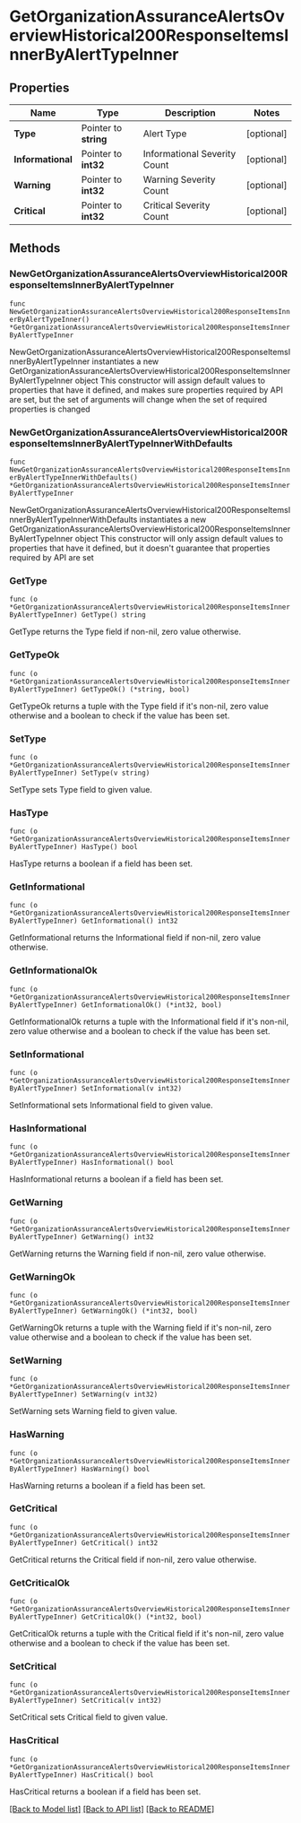 # GetOrganizationAssuranceAlertsOverviewHistorical200ResponseItemsInnerByAlertTypeInner

## Properties

Name | Type | Description | Notes
------------ | ------------- | ------------- | -------------
**Type** | Pointer to **string** | Alert Type | [optional] 
**Informational** | Pointer to **int32** | Informational Severity Count | [optional] 
**Warning** | Pointer to **int32** | Warning Severity Count | [optional] 
**Critical** | Pointer to **int32** | Critical Severity Count | [optional] 

## Methods

### NewGetOrganizationAssuranceAlertsOverviewHistorical200ResponseItemsInnerByAlertTypeInner

`func NewGetOrganizationAssuranceAlertsOverviewHistorical200ResponseItemsInnerByAlertTypeInner() *GetOrganizationAssuranceAlertsOverviewHistorical200ResponseItemsInnerByAlertTypeInner`

NewGetOrganizationAssuranceAlertsOverviewHistorical200ResponseItemsInnerByAlertTypeInner instantiates a new GetOrganizationAssuranceAlertsOverviewHistorical200ResponseItemsInnerByAlertTypeInner object
This constructor will assign default values to properties that have it defined,
and makes sure properties required by API are set, but the set of arguments
will change when the set of required properties is changed

### NewGetOrganizationAssuranceAlertsOverviewHistorical200ResponseItemsInnerByAlertTypeInnerWithDefaults

`func NewGetOrganizationAssuranceAlertsOverviewHistorical200ResponseItemsInnerByAlertTypeInnerWithDefaults() *GetOrganizationAssuranceAlertsOverviewHistorical200ResponseItemsInnerByAlertTypeInner`

NewGetOrganizationAssuranceAlertsOverviewHistorical200ResponseItemsInnerByAlertTypeInnerWithDefaults instantiates a new GetOrganizationAssuranceAlertsOverviewHistorical200ResponseItemsInnerByAlertTypeInner object
This constructor will only assign default values to properties that have it defined,
but it doesn't guarantee that properties required by API are set

### GetType

`func (o *GetOrganizationAssuranceAlertsOverviewHistorical200ResponseItemsInnerByAlertTypeInner) GetType() string`

GetType returns the Type field if non-nil, zero value otherwise.

### GetTypeOk

`func (o *GetOrganizationAssuranceAlertsOverviewHistorical200ResponseItemsInnerByAlertTypeInner) GetTypeOk() (*string, bool)`

GetTypeOk returns a tuple with the Type field if it's non-nil, zero value otherwise
and a boolean to check if the value has been set.

### SetType

`func (o *GetOrganizationAssuranceAlertsOverviewHistorical200ResponseItemsInnerByAlertTypeInner) SetType(v string)`

SetType sets Type field to given value.

### HasType

`func (o *GetOrganizationAssuranceAlertsOverviewHistorical200ResponseItemsInnerByAlertTypeInner) HasType() bool`

HasType returns a boolean if a field has been set.

### GetInformational

`func (o *GetOrganizationAssuranceAlertsOverviewHistorical200ResponseItemsInnerByAlertTypeInner) GetInformational() int32`

GetInformational returns the Informational field if non-nil, zero value otherwise.

### GetInformationalOk

`func (o *GetOrganizationAssuranceAlertsOverviewHistorical200ResponseItemsInnerByAlertTypeInner) GetInformationalOk() (*int32, bool)`

GetInformationalOk returns a tuple with the Informational field if it's non-nil, zero value otherwise
and a boolean to check if the value has been set.

### SetInformational

`func (o *GetOrganizationAssuranceAlertsOverviewHistorical200ResponseItemsInnerByAlertTypeInner) SetInformational(v int32)`

SetInformational sets Informational field to given value.

### HasInformational

`func (o *GetOrganizationAssuranceAlertsOverviewHistorical200ResponseItemsInnerByAlertTypeInner) HasInformational() bool`

HasInformational returns a boolean if a field has been set.

### GetWarning

`func (o *GetOrganizationAssuranceAlertsOverviewHistorical200ResponseItemsInnerByAlertTypeInner) GetWarning() int32`

GetWarning returns the Warning field if non-nil, zero value otherwise.

### GetWarningOk

`func (o *GetOrganizationAssuranceAlertsOverviewHistorical200ResponseItemsInnerByAlertTypeInner) GetWarningOk() (*int32, bool)`

GetWarningOk returns a tuple with the Warning field if it's non-nil, zero value otherwise
and a boolean to check if the value has been set.

### SetWarning

`func (o *GetOrganizationAssuranceAlertsOverviewHistorical200ResponseItemsInnerByAlertTypeInner) SetWarning(v int32)`

SetWarning sets Warning field to given value.

### HasWarning

`func (o *GetOrganizationAssuranceAlertsOverviewHistorical200ResponseItemsInnerByAlertTypeInner) HasWarning() bool`

HasWarning returns a boolean if a field has been set.

### GetCritical

`func (o *GetOrganizationAssuranceAlertsOverviewHistorical200ResponseItemsInnerByAlertTypeInner) GetCritical() int32`

GetCritical returns the Critical field if non-nil, zero value otherwise.

### GetCriticalOk

`func (o *GetOrganizationAssuranceAlertsOverviewHistorical200ResponseItemsInnerByAlertTypeInner) GetCriticalOk() (*int32, bool)`

GetCriticalOk returns a tuple with the Critical field if it's non-nil, zero value otherwise
and a boolean to check if the value has been set.

### SetCritical

`func (o *GetOrganizationAssuranceAlertsOverviewHistorical200ResponseItemsInnerByAlertTypeInner) SetCritical(v int32)`

SetCritical sets Critical field to given value.

### HasCritical

`func (o *GetOrganizationAssuranceAlertsOverviewHistorical200ResponseItemsInnerByAlertTypeInner) HasCritical() bool`

HasCritical returns a boolean if a field has been set.


[[Back to Model list]](../README.md#documentation-for-models) [[Back to API list]](../README.md#documentation-for-api-endpoints) [[Back to README]](../README.md)



